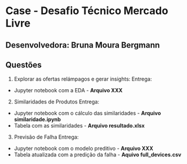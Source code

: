 # Case - Desafio Técnico Mercado Livre

## Desenvolvedora: Bruna Moura Bergmann

## Questões

1. Explorar as ofertas relámpagos e gerar insights:
Entrega: 
- Jupyter notebook com a EDA - **Arquivo XXX**

2. Similaridades de Produtos
Entrega: 
- Jupyter notebook com o cálculo das similaridades - **Arquivo similaridade.ipynb**
- Tabela com as similaridades - **Arquivo resultado.xlsx**

3. Previsão de Falha
Entrega: 
- Jupyter notebook com o modelo preditivo - **Arquivo XXX**
- Tabela atualizada com a predição da falha - **Aquivo full_devices.csv**
